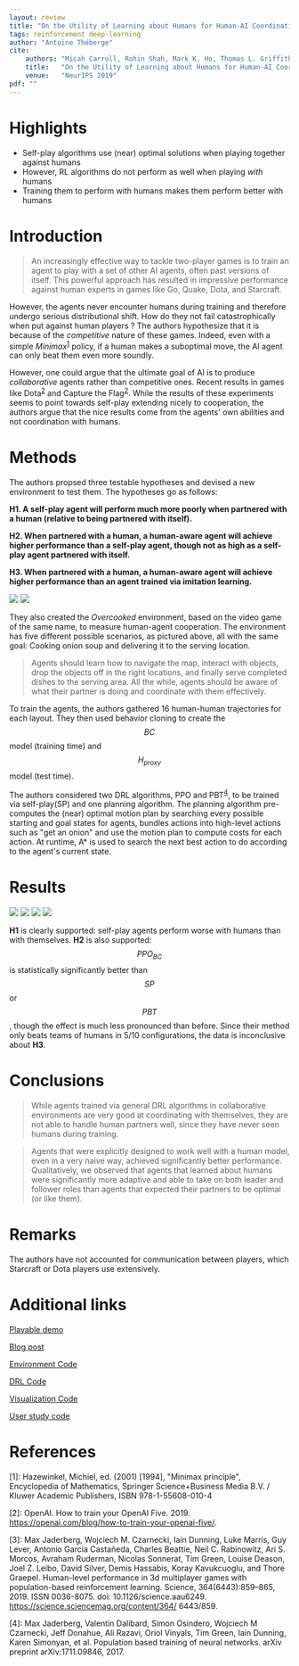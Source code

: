 ```yaml
---
layout: review
title: "On the Utility of Learning about Humans for Human-AI Coordination"
tags: reinforcement deep-learning
author: "Antoine Théberge"
cite:
    authors: "Micah Carroll, Rohin Shah, Mark K. Ho, Thomas L. Griffiths, Sanjit A. Seshia, Pieter Abbeel, Anca Dragan"
    title:   "On the Utility of Learning about Humans for Human-AI Coordination"
    venue:   "NeurIPS 2019"
pdf: ""
---
```



# Highlights
- Self-play algorithms use (near) optimal solutions when playing together against humans
- However, RL algorithms do not perform as well when playing _with_ humans
- Training them to perform with humans makes them perform better with humans

# Introduction

> An increasingly effective way to tackle two-player games is to train an agent to play with a set of other AI agents, often past versions of itself. This powerful approach has resulted in impressive performance against human experts in games like Go, Quake, Dota, and Starcraft.

However, the agents never encounter humans during training and therefore undergo serious distributional shift. How do they not fail catastrophically when put against human players ? The authors hypothesize that it is because of the _competitive_ nature of these games. Indeed, even with a simple _Minimax_<sup>[1](#1)</sup> policy, if a human makes a suboptimal move, the AI agent can only beat them even more soundly.

However, one could argue that the ultimate goal of AI is to produce _collaborative_ agents rather than competitive ones. Recent results in games like Dota<sup>[2](#2)</sup> and Capture the Flag<sup>[2](#3)</sup>. While the results of these experiments seems to point towards self-play extending nicely to cooperation, the authors argue that the nice results come from the agents' own abilities and not coordination with humans.

# Methods

The authors propsed three testable hypotheses and devised a new environment to test them. The hypotheses go as follows:

**H1. A self-play agent will perform much more poorly when partnered with a human (relative to being partnered with itself).**

**H2. When partnered with a human, a human-aware agent will achieve higher performance than a self-play agent, though not as high as a self-play agent partnered with itself.**

**H3. When partnered with a human, a human-aware agent will achieve higher performance than an agent trained via imitation learning.**

![](/article/images/human-ai-coord/gamedyns.png)
![](/article/images/human-ai-coord/env.jpeg)

They also created the _Overcooked_ environment, based on the video game of the same name, to measure human-agent cooperation. The environment has five different possible scenarios, as pictured above, all with the same goal: Cooking onion soup and delivering it to the serving location.

> Agents should learn how to navigate the map, interact with objects, drop the objects off in the right locations, and finally serve completed dishes to the serving area. All the while, agents should be aware of what their partner is doing and coordinate with them effectively.

To train the agents, the authors gathered 16 human-human trajectories for each layout. They then used behavior cloning to create the $$BC$$ model (training time) and $$H_{proxy}$$ model (test time).

The authors considered two DRL algorithms, PPO and PBT<sup>[4](#4)</sup>, to be trained via self-play(SP) and one planning algorithm. The planning algorithm pre-computes the (near) optimal motion plan by searching every possible starting and goal states for agents, bundles actions into high-level actions such as "get an onion" and use the motion plan to compute costs for each action. At runtime, A* is used to search the next best action to do according to the agent's current state.

# Results

![](/article/images/human-ai-coord/fig4a.jpeg)
![](/article/images/human-ai-coord/fig4b.jpeg)
![](/article/images/human-ai-coord/fig4c.jpeg)
![](/article/images/human-ai-coord/fig6.jpeg)

**H1** is clearly supported: self-play agents perform worse with humans than with themselves. **H2** is also supported: $$PPO_{BC}$$ is statistically significantly better than $$SP$$ or $$PBT$$, though the effect is much less pronounced than before. Since their method only beats teams of humans in 5/10 configurations, the data is inconclusive about **H3**.

# Conclusions

> While agents trained via general DRL algorithms in collaborative environments are very good at coordinating with themselves, they are not able to handle human partners well, since they have never seen humans during training.

> Agents that were explicitly designed to work well with a human model, even in a very naive way, achieved significantly better performance. Qualitatively, we observed that agents that learned about humans were significantly more adaptive and able to take on both leader and follower roles than agents that expected their partners to be optimal (or like them).

# Remarks

The authors have not accounted for communication between players, which Starcraft or Dota players use extensively.

# Additional links

[Playable demo](https://humancompatibleai.github.io/overcooked-demo/)

[Blog post](https://bair.berkeley.edu/blog/2019/10/21/coordination/)

[Environment Code](https://github.com/HumanCompatibleAI/overcooked_ai)

[DRL Code](https://github.com/HumanCompatibleAI/human_aware_rl)

[Visualization Code](https://github.com/HumanCompatibleAI/overcooked-demo)

[User study code](https://github.com/HumanCompatibleAI/overcooked-hAI-exp)

# References

<a name="1">\[1\]: </a> Hazewinkel, Michiel, ed. (2001) [1994], "Minimax principle", Encyclopedia of Mathematics, Springer Science+Business Media B.V. / Kluwer Academic Publishers, ISBN 978-1-55608-010-4 

<a name="2">\[2\]:</a> OpenAI. How to train your OpenAI Five. 2019. https://openai.com/blog/how-to-train-your-openai-five/.

<a name="3">\[3\]</a>: Max Jaderberg, Wojciech M. Czarnecki, Iain Dunning, Luke Marris, Guy Lever, Antonio Garcia Castañeda, Charles Beattie, Neil C. Rabinowitz, Ari S. Morcos, Avraham Ruderman, Nicolas Sonnerat, Tim Green, Louise Deason, Joel Z. Leibo, David Silver, Demis Hassabis, Koray Kavukcuoglu, and Thore Graepel. Human-level performance in 3d multiplayer games with population-based reinforcement learning. Science, 364(6443):859–865, 2019. ISSN 0036-8075. doi: 10.1126/science.aau6249. https://science.sciencemag.org/content/364/ 6443/859.

<a name="4">\[4\]</a>: Max Jaderberg, Valentin Dalibard, Simon Osindero, Wojciech M Czarnecki, Jeff Donahue, Ali Razavi, Oriol Vinyals, Tim Green, Iain Dunning, Karen Simonyan, et al. Population based training of neural networks. arXiv preprint arXiv:1711.09846, 2017.
